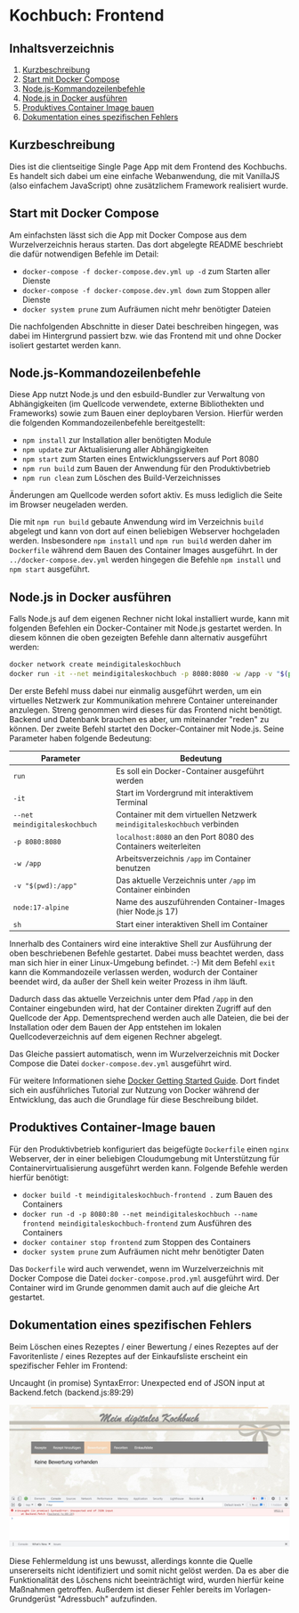 Kochbuch: Frontend
====================

Inhaltsverzeichnis
------------------

 1. [Kurzbeschreibung](#kurzbeschreibung)
 1. [Start mit Docker Compose](#start-mit-docker-compose)
 1. [Node.js-Kommandozeilenbefehle](#nodejs-kommandozeilenbefehle)
 1. [Node.js in Docker ausführen](#nodejs-in-docker-ausführen)
 1. [Produktives Container Image bauen](#produktives-container-image-bauen)
 1. [Dokumentation eines spezifischen Fehlers](#dokumentation-eines-spezifischen-fehlers)


Kurzbeschreibung
----------------

Dies ist die clientseitige Single Page App mit dem Frontend des Kochbuchs.
Es handelt sich dabei um eine einfache Webanwendung, die mit VanillaJS
(also einfachem JavaScript) ohne zusätzlichem Framework realisiert wurde.

Start mit Docker Compose
------------------------

Am einfachsten lässt sich die App mit Docker Compose aus dem Wurzelverzeichnis
heraus starten. Das dort abgelegte README beschriebt die dafür notwendigen
Befehle im Detail:

 * `docker-compose -f docker-compose.dev.yml up -d` zum Starten aller Dienste
 * `docker-compose -f docker-compose.dev.yml down` zum Stoppen aller Dienste
 * `docker system prune` zum Aufräumen nicht mehr benötigter Dateien

Die nachfolgenden Abschnitte in dieser Datei beschreiben hingegen, was dabei im
Hintergrund passiert bzw. wie das Frontend mit und ohne Docker isoliert gestartet
werden kann.

Node.js-Kommandozeilenbefehle
-----------------------------

Diese App nutzt Node.js und den esbuild-Bundler zur Verwaltung von Abhängigkeiten
(im Quellcode verwendete, externe Bibliothekten und Frameworks) sowie zum Bauen
einer deploybaren Version. Hierfür werden die folgenden Kommandozeilenbefehle
bereitgestellt:

 * `npm install` zur Installation aller benötigten Module
 * `npm update` zur Aktualisierung aller Abhängigkeiten
 * `npm start` zum Starten eines Entwicklungsservers auf Port 8080
 * `npm run build` zum Bauen der Anwendung für den Produktivbetrieb
 * `npm run clean` zum Löschen des Build-Verzeichnisses

Änderungen am Quellcode werden sofort aktiv. Es muss lediglich die Seite im
Browser neugeladen werden.

Die mit `npm run build` gebaute Anwendung wird im Verzeichnis `build` abgelegt
und kann von dort auf einen beliebigen Webserver hochgeladen werden. Insbesondere
`npm install` und `npm run build` werden daher im `Dockerfile` während dem Bauen
des Container Images ausgeführt. In der `../docker-compose.dev.yml` werden
hingegen die Befehle `npm install` und `npm start` ausgeführt.

Node.js in Docker ausführen
---------------------------

Falls Node.js auf dem eigenen Rechner nicht lokal installiert wurde, kann mit
folgenden Befehlen ein Docker-Container mit Node.js gestartet werden. In diesem
können die oben gezeigten Befehle dann alternativ ausgeführt werden:

```sh
docker network create meindigitaleskochbuch
docker run -it --net meindigitaleskochbuch -p 8080:8080 -w /app -v "$(pwd):/app" node:17-alpine sh
```

Der erste Befehl muss dabei nur einmalig ausgeführt werden, um ein virtuelles
Netzwerk zur Kommunikation mehrere Container untereinander anzulegen. Streng
genommen wird dieses für das Frontend nicht benötigt. Backend und Datenbank
brauchen es aber, um miteinander "reden" zu können. Der zweite Befehl startet
den Docker-Container mit Node.js. Seine Parameter haben folgende Bedeutung:

  | Parameter                     | Bedeutung                                                                |
  | ------------------------------| -------------------------------------------------------------------------|
  | `run`                         | Es soll ein Docker-Container ausgeführt werden                           |
  | `-it`                         | Start im Vordergrund mit interaktivem Terminal                           |
  | `--net meindigitaleskochbuch` | Container mit dem virtuellen Netzwerk `meindigitaleskochbuch` verbinden  |
  | `-p 8080:8080`                | `localhost:8080` an den Port 8080 des Containers weiterleiten            |
  | `-w /app`                     | Arbeitsverzeichnis `/app` im Container benutzen                          |
  | `-v "$(pwd):/app"`            | Das aktuelle Verzeichnis unter `/app` im Container einbinden             |
  | `node:17-alpine`              | Name des auszuführenden Container-Images (hier Node.js 17)               |
  | `sh`                          | Start einer interaktiven Shell im Container                              |

Innerhalb des Containers wird eine interaktive Shell zur Ausführung der oben
beschriebenen Befehle gestartet. Dabei muss beachtet werden, dass man sich hier
in einer Linux-Umgebung befindet. :-) Mit dem Befehl `exit` kann die Kommandozeile
verlassen werden, wodurch der Container beendet wird, da außer der Shell kein
weiter Prozess in ihm läuft.

Dadurch dass das aktuelle Verzeichnis unter dem Pfad `/app` in den Container
eingebunden wird, hat der Container direkten Zugriff auf den Quellcode der App.
Dementsprechend werden auch alle Dateien, die bei der Installation oder dem
Bauen der App entstehen im lokalen Quellcodeverzeichnis auf dem eigenen Rechner
abgelegt.

Das Gleiche passiert automatisch, wenn im Wurzelverzeichnis mit Docker Compose
die Datei `docker-compose.dev.yml` ausgeführt wird.

Für weitere Informationen siehe
[Docker Getting Started Guide](https://docs.docker.com/get-started/).
Dort findet sich ein ausführliches Tutorial zur Nutzung von Docker während der
Entwicklung, das auch die Grundlage für diese Beschreibung bildet.

Produktives Container-Image bauen
---------------------------------

Für den Produktivbetrieb konfiguriert das beigefügte `Dockerfile` einen
`nginx` Webserver, der in einer beliebigen Cloudumgebung mit Unterstützung
für Containervirtualisierung ausgeführt werden kann. Folgende Befehle werden
hierfür benötigt:

 * `docker build -t meindigitaleskochbuch-frontend .` zum Bauen des Containers
 * `docker run -d -p 8080:80 --net meindigitaleskochbuch --name frontend meindigitaleskochbuch-frontend` zum Ausführen des Containers
 * `docker container stop frontend` zum Stoppen des Containers
 * `docker system prune` zum Aufräumen nicht mehr benötigter Daten

Das `Dockerfile` wird auch verwendet, wenn im Wurzelverzeichnis mit Docker
Compose die Datei `docker-compose.prod.yml` ausgeführt wird. Der Container wird
im Grunde genommen damit auch auf die gleiche Art gestartet.

Dokumentation eines spezifischen Fehlers
---------------------------------

Beim Löschen eines Rezeptes / einer Bewertung / eines Rezeptes auf der Favoritenliste / eines Rezeptes auf der Einkaufsliste
erscheint ein spezifischer Fehler im Frontend:

Uncaught (in promise) SyntaxError: Unexpected end of JSON input
    at Backend.fetch (backend.js:89:29)

![Screesnhot der Fehlermeldung beim löschen eines Rezeptes](fehlermeldung.jpg)

Diese Fehlermeldung ist uns bewusst, allerdings konnte die Quelle unsererseits nicht identifiziert und somit nicht gelöst werden.
Da es aber die Funktionalität des Löschens nicht beeinträchtigt wird, wurden hierfür keine Maßnahmen getroffen.
Außerdem ist dieser Fehler bereits im Vorlagen-Grundgerüst "Adressbuch" aufzufinden.
